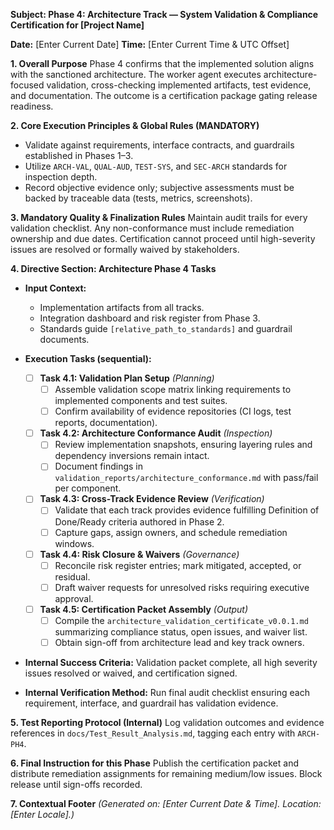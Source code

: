 **Subject: Phase 4: Architecture Track — System Validation & Compliance Certification for [Project Name]**

**Date:** [Enter Current Date]
**Time:** [Enter Current Time & UTC Offset]

**1. Overall Purpose**
Phase 4 confirms that the implemented solution aligns with the sanctioned architecture. The worker agent executes architecture-focused validation, cross-checking implemented artifacts, test evidence, and documentation. The outcome is a certification package gating release readiness.

**2. Core Execution Principles & Global Rules (MANDATORY)**
* Validate against requirements, interface contracts, and guardrails established in Phases 1–3.
* Utilize `ARCH-VAL`, `QUAL-AUD`, `TEST-SYS`, and `SEC-ARCH` standards for inspection depth.
* Record objective evidence only; subjective assessments must be backed by traceable data (tests, metrics, screenshots).

**3. Mandatory Quality & Finalization Rules**
Maintain audit trails for every validation checklist. Any non-conformance must include remediation ownership and due dates. Certification cannot proceed until high-severity issues are resolved or formally waived by stakeholders.

**4. Directive Section: Architecture Phase 4 Tasks**
* **Input Context:**
    * Implementation artifacts from all tracks.
    * Integration dashboard and risk register from Phase 3.
    * Standards guide `[relative_path_to_standards]` and guardrail documents.

* **Execution Tasks (sequential):**
    - [ ] **Task 4.1: Validation Plan Setup** *(Planning)*
        - [ ] Assemble validation scope matrix linking requirements to implemented components and test suites.
        - [ ] Confirm availability of evidence repositories (CI logs, test reports, documentation).
    - [ ] **Task 4.2: Architecture Conformance Audit** *(Inspection)*
        - [ ] Review implementation snapshots, ensuring layering rules and dependency inversions remain intact.
        - [ ] Document findings in `validation_reports/architecture_conformance.md` with pass/fail per component.
    - [ ] **Task 4.3: Cross-Track Evidence Review** *(Verification)*
        - [ ] Validate that each track provides evidence fulfilling Definition of Done/Ready criteria authored in Phase 2.
        - [ ] Capture gaps, assign owners, and schedule remediation windows.
    - [ ] **Task 4.4: Risk Closure & Waivers** *(Governance)*
        - [ ] Reconcile risk register entries; mark mitigated, accepted, or residual.
        - [ ] Draft waiver requests for unresolved risks requiring executive approval.
    - [ ] **Task 4.5: Certification Packet Assembly** *(Output)*
        - [ ] Compile the `architecture_validation_certificate_v0.0.1.md` summarizing compliance status, open issues, and waiver list.
        - [ ] Obtain sign-off from architecture lead and key track owners.

* **Internal Success Criteria:** Validation packet complete, all high severity issues resolved or waived, and certification signed.
* **Internal Verification Method:** Run final audit checklist ensuring each requirement, interface, and guardrail has validation evidence.

**5. Test Reporting Protocol (Internal)**
Log validation outcomes and evidence references in `docs/Test_Result_Analysis.md`, tagging each entry with `ARCH-PH4`.

**6. Final Instruction for this Phase**
Publish the certification packet and distribute remediation assignments for remaining medium/low issues. Block release until sign-offs recorded.

**7. Contextual Footer**
*(Generated on: [Enter Current Date & Time]. Location: [Enter Locale].)*
